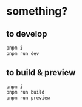 # something?

## to develop

```sh
pnpm i
pnpm run dev
```

## to build & preview

```sh
pnpm i
pnpm run build
pnpm run preview
```
